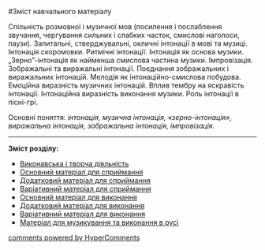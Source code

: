 <div id="hypercomments_widget" class="js-hypercomments-widget invisible"></div>


#Зміст навчального матеріалу

Спільність розмовної і музичної мов (посилення і послаблення звучання, чергування сильних і слабких часток, смислові наголоси, паузи).   Запитальні, стверджувальні, окличні інтонації в мові та музиці. Інтонація скоромовки. Ритмічні інтонації. Інтонація як основа музики. „Зерно”-інтонація як найменша смислова частина музики. Імпровізація. Зображальні та виражальні інтонації. Поєднання зображальних і виражальних інтонацій. Мелодія як інтонаційно-смислова побудова. Емоційна виразність музичних інтонацій. Вплив тембру на яскравість інтонації. Інтонаційна виразність виконання музики. Роль інтонації в пісні-грі. 

Основні поняття: *інтонація, музична інтонація, «зерно-інтонація», виражальна інтонація, зображальна інтонація, імпровізація.*

<hr>
<p><b>Зміст розділу:</b></p>
<ul type="square">
<li><a href="https://edera.gitbooks.io/mon-music/content/3/v%D1%83konavska_tvorcha_dyyalnist2.html">Виконавська і творча діяльність</a></li>
<li><a href="https://edera.gitbooks.io/mon-music/content/3/osnovn%D1%83y_materyal_dlya_spr%D1%83mannya2.html">Основний матеріал для сприймання</a></li>
<li><a href="https://edera.gitbooks.io/mon-music/content/3/dodatkov%D1%83_materyal_dlya_spr%D1%83mannya2.html">Додатковий матеріал для сприймання</a></li>
<li><a href="https://edera.gitbooks.io/mon-music/content/3/varyat%D1%83vn%D1%83_materyal_dlya_spr%D1%83ymannya2.html">Варіативний матеріал для сприймання</a></li>
<li><a href="https://edera.gitbooks.io/mon-music/content/3/osnovn%D1%83_materyal_dlya_v%D1%83konannya2.html">Основний матеріал для виконання</a></li>
<li><a href="https://edera.gitbooks.io/mon-music/content/3/dodatkov%D1%83_materyal_dlya_v%D1%83konannya2.html">Додатковий матеріал для виконання</a></li>
<li><a href="https://edera.gitbooks.io/mon-music/content/3/varyat%D1%83vn%D1%83_materyal_dlya_v%D1%83konannya2.html">Варіативний матеріал для виконання</a></li>
<li><a href="https://edera.gitbooks.io/mon-music/content/3/materyal_dlya_muz%D1%83kuvannya_ta_v%D1%83konannya_v_rusy2.html">Матеріал для музикування та виконання в русі</a></li>
</ul>

<div class="js-hypercomments-container">
    <a href="http://hypercomments.com" class="hc-link" title="comments widget">comments powered by HyperComments</a>
</div>